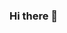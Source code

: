 ### Hi there 👋

<!--
**augustmon/augustmon** is a ✨ _special_ ✨ repository because its `README.md` (this file) appears on your GitHub profile.

Here are some ideas to get you started:

- 🔭 I’m currently working on "Comet Woods", a little game of avoiding comets
- 🌱 I’m currently learning Flask, Godot 4, latte art 

